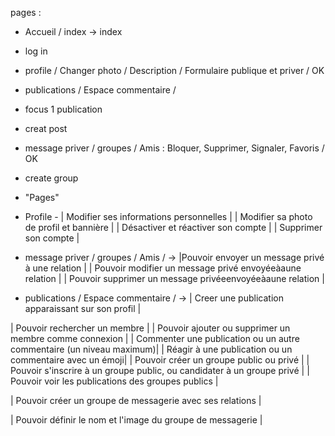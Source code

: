 pages : 

- Accueil / index -> index
- log in 
- profile / Changer photo / Description / Formulaire publique et priver / OK
- publications / Espace commentaire / 
- focus 1 publication
- creat post
- message priver / groupes / Amis : Bloquer, Supprimer, Signaler, Favoris / OK
- create group
- "Pages"







- Profile - | Modifier ses informations personnelles |
                            | Modifier sa photo de profil et bannière |
                            | Désactiver et réactiver son compte |
                            | Supprimer son compte | 


- message priver / groupes / Amis /  ->
                                                     |Pouvoir envoyer un message privé à une relation |
                                                    | Pouvoir modifier un message privé envoyéeàaune relation |
                                                    |  Pouvoir supprimer un message privéeenvoyéeàaune relation |


- publications / Espace commentaire / ->
                                                    | Creer une publication apparaissant sur son profil |


| Pouvoir rechercher un membre |
| Pouvoir ajouter ou supprimer un membre comme connexion |
| Commenter une publication ou un autre commentaire (un niveau maximum)|
| Réagir à une publication ou un commentaire avec un émoji|
| Pouvoir créer un groupe public ou privé |
| Pouvoir s'inscrire à un groupe public, ou candidater à un groupe privé |
| Pouvoir voir les publications des groupes publics |


| Pouvoir créer un groupe de messagerie avec ses relations |

| Pouvoir définir le nom et l'image du groupe de messagerie |